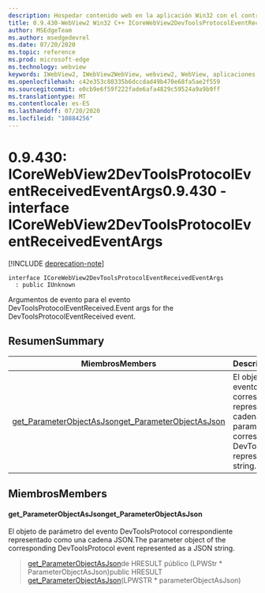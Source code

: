 ```yaml
---
description: Hospedar contenido web en la aplicación Win32 con el control Microsoft Edge WebView2
title: 0.9.430-WebView2 Win32 C++ ICoreWebView2DevToolsProtocolEventReceivedEventArgs
author: MSEdgeTeam
ms.author: msedgedevrel
ms.date: 07/20/2020
ms.topic: reference
ms.prod: microsoft-edge
ms.technology: webview
keywords: IWebView2, IWebView2WebView, webview2, WebView, aplicaciones Win32, Win32, Edge, ICoreWebView2, ICoreWebView2Host, control de explorador, HTML Edge
ms.openlocfilehash: c42e353c80335b6dccdad49b470e68fa5ae2f559
ms.sourcegitcommit: e0cb9e6f59f222fade6afa4829c59524a9a9b9ff
ms.translationtype: MT
ms.contentlocale: es-ES
ms.lasthandoff: 07/20/2020
ms.locfileid: "10884256"
---
```

# <span data-ttu-id="da325-104">0.9.430: ICoreWebView2DevToolsProtocolEventReceivedEventArgs</span><span class="sxs-lookup"><span data-stu-id="da325-104">0.9.430 - interface ICoreWebView2DevToolsProtocolEventReceivedEventArgs</span></span> 

[!INCLUDE [deprecation-note](../../includes/deprecation-note.md)]

```
interface ICoreWebView2DevToolsProtocolEventReceivedEventArgs
  : public IUnknown
```

<span data-ttu-id="da325-105">Argumentos de evento para el evento DevToolsProtocolEventReceived.</span><span class="sxs-lookup"><span data-stu-id="da325-105">Event args for the DevToolsProtocolEventReceived event.</span></span>

## <span data-ttu-id="da325-106">Resumen</span><span class="sxs-lookup"><span data-stu-id="da325-106">Summary</span></span>

 <span data-ttu-id="da325-107">Miembros</span><span class="sxs-lookup"><span data-stu-id="da325-107">Members</span></span>                        | <span data-ttu-id="da325-108">Descripciones</span><span class="sxs-lookup"><span data-stu-id="da325-108">Descriptions</span></span>
--------------------------------|---------------------------------------------
[<span data-ttu-id="da325-109">get_ParameterObjectAsJson</span><span class="sxs-lookup"><span data-stu-id="da325-109">get_ParameterObjectAsJson</span></span>](#get_parameterobjectasjson) | <span data-ttu-id="da325-110">El objeto de parámetro del evento DevToolsProtocol correspondiente representado como una cadena JSON.</span><span class="sxs-lookup"><span data-stu-id="da325-110">The parameter object of the corresponding DevToolsProtocol event represented as a JSON string.</span></span>

## <span data-ttu-id="da325-111">Miembros</span><span class="sxs-lookup"><span data-stu-id="da325-111">Members</span></span>

#### <span data-ttu-id="da325-112">get_ParameterObjectAsJson</span><span class="sxs-lookup"><span data-stu-id="da325-112">get_ParameterObjectAsJson</span></span> 

<span data-ttu-id="da325-113">El objeto de parámetro del evento DevToolsProtocol correspondiente representado como una cadena JSON.</span><span class="sxs-lookup"><span data-stu-id="da325-113">The parameter object of the corresponding DevToolsProtocol event represented as a JSON string.</span></span>

> <span data-ttu-id="da325-114">[get_ParameterObjectAsJson](#get_parameterobjectasjson)de HRESULT público (LPWStr \* ParameterObjectAsJson)</span><span class="sxs-lookup"><span data-stu-id="da325-114">public HRESULT [get_ParameterObjectAsJson](#get_parameterobjectasjson)(LPWSTR \* parameterObjectAsJson)</span></span>

